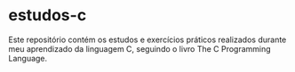 # estudos-c
Este repositório contém os estudos e exercícios práticos realizados durante meu aprendizado da linguagem C, seguindo o livro The C Programming Language.
